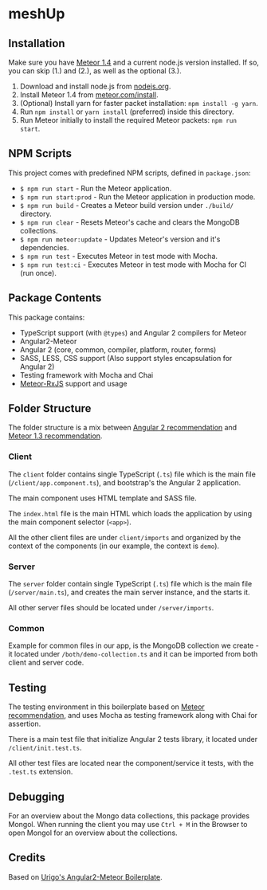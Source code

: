 # meshUp

## Installation
Make sure you have [Meteor 1.4](https://www.meteor.com/install) and a current node.js version installed. If so, you can skip (1.) and (2.), as well as the optional (3.).

1. Download and install node.js from [nodejs.org](https://nodejs.org/).
2. Install Meteor 1.4 from [meteor.com/install](https://www.meteor.com/install).
3. (Optional) Install yarn for faster packet installation: `npm install -g yarn`.
4. Run `npm install` or `yarn install` (preferred) inside this directory.
5. Run Meteor initially to install the required Meteor packets: `npm run start`. 


## NPM Scripts
This project comes with predefined NPM scripts, defined in `package.json`:

- `$ npm run start` - Run the Meteor application.
- `$ npm run start:prod` - Run the Meteor application in production mode.
- `$ npm run build` - Creates a Meteor build version under `./build/` directory.
- `$ npm run clear` - Resets Meteor's cache and clears the MongoDB collections.
- `$ npm run meteor:update` - Updates Meteor's version and it's dependencies.
- `$ npm run test` - Executes Meteor in test mode with Mocha.
- `$ npm run test:ci` - Executes Meteor in test mode with Mocha for CI (run once).


## Package Contents
This package contains:

- TypeScript support (with `@types`) and Angular 2 compilers for Meteor
- Angular2-Meteor
- Angular 2 (core, common, compiler, platform, router, forms)
- SASS, LESS, CSS support (Also support styles encapsulation for Angular 2)
- Testing framework with Mocha and Chai
- [Meteor-RxJS](http://angular-meteor.com/meteor-rxjs/) support and usage



## Folder Structure
The folder structure is a mix between [Angular 2 recommendation](https://johnpapa.net/angular-2-styles/) and [Meteor 1.3 recommendation](https://guide.meteor.com/structure.html).

### Client
The `client` folder contains single TypeScript (`.ts`) file which is the main file (`/client/app.component.ts`), and bootstrap's the Angular 2 application.

The main component uses HTML template and SASS file.

The `index.html` file is the main HTML which loads the application by using the main component selector (`<app>`).

All the other client files are under `client/imports` and organized by the context of the components (in our example, the context is `demo`).


### Server
The `server` folder contain single TypeScript (`.ts`) file which is the main file (`/server/main.ts`), and creates the main server instance, and the starts it.

All other server files should be located under `/server/imports`.


### Common
Example for common files in our app, is the MongoDB collection we create - it located under `/both/demo-collection.ts` and it can be imported from both client and server code.


## Testing
The testing environment in this boilerplate based on [Meteor recommendation](https://guide.meteor.com/testing.html), and uses Mocha as testing framework along with Chai for assertion.

There is a main test file that initialize Angular 2 tests library, it located under `/client/init.test.ts`.

All other test files are located near the component/service it tests, with the `.test.ts` extension.


## Debugging
For an overview about the Mongo data collections, this package provides Mongol.
When running the client you may use `Ctrl + M` in the Browser to open Mongol for an overview about the collections.


## Credits
Based on [Urigo's Angular2-Meteor Boilerplate](https://github.com/Urigo/angular2-meteor-base).